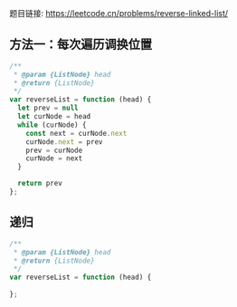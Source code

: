 题目链接: https://leetcode.cn/problems/reverse-linked-list/

## 方法一：每次遍历调换位置
```JavaScript
/**
 * @param {ListNode} head
 * @return {ListNode}
 */
var reverseList = function (head) {
  let prev = null
  let curNode = head
  while (curNode) {
    const next = curNode.next
    curNode.next = prev
    prev = curNode
    curNode = next
  }

  return prev
};
```

## 递归

```JavaScript
/**
 * @param {ListNode} head
 * @return {ListNode}
 */
var reverseList = function (head) {
 
};
```

